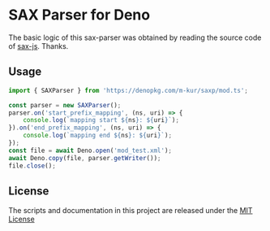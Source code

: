 # SAX Parser for Deno

The basic logic of this sax-parser was obtained by reading the source code of [sax-js](https://github.com/isaacs/sax-js). Thanks.

## Usage

```typescript
import { SAXParser } from 'https://denopkg.com/m-kur/saxp/mod.ts';

const parser = new SAXParser();
parser.on('start_prefix_mapping', (ns, uri) => {
    console.log(`mapping start ${ns}: ${uri}`);
}).on('end_prefix_mapping', (ns, uri) => {
    console.log(`mapping end ${ns}: ${uri}`);
});
const file = await Deno.open('mod_test.xml');
await Deno.copy(file, parser.getWriter());
file.close();
```

## License

The scripts and documentation in this project are released under the
[MIT License](LICENSE)
